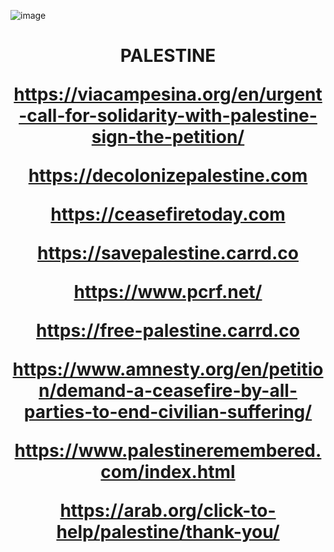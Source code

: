 ![image](https://64.media.tumblr.com/28c59b2f6ba4a5d985b4e7f84d58f615/147570b0904c44f7-df/s2048x3072/ae21b4dbae544a9445543e49ea66208bc2a7d7c2.pnj)

<h1 align="center"> 
  PALESTINE 
  
https://viacampesina.org/en/urgent-call-for-solidarity-with-palestine-sign-the-petition/

https://decolonizepalestine.com

https://ceasefiretoday.com

https://savepalestine.carrd.co

https://www.pcrf.net/

https://free-palestine.carrd.co

https://www.amnesty.org/en/petition/demand-a-ceasefire-by-all-parties-to-end-civilian-suffering/

https://www.palestineremembered.com/index.html

https://arab.org/click-to-help/palestine/thank-you/

